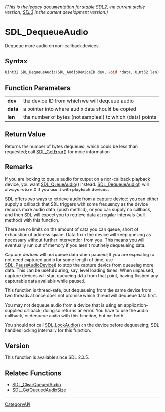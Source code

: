 ###### (This is the legacy documentation for stable SDL2, the current stable version; [SDL3](https://wiki.libsdl.org/SDL3/) is the current development version.)
# SDL_DequeueAudio

Dequeue more audio on non-callback devices.

## Syntax

```c
Uint32 SDL_DequeueAudio(SDL_AudioDeviceID dev, void *data, Uint32 len);

```

## Function Parameters

|              |                                                           |
| ------------ | --------------------------------------------------------- |
| **dev**      | the device ID from which we will dequeue audio            |
| **data**     | a pointer into where audio data should be copied          |
| **len**      | the number of bytes (not samples!) to which (data) points |

## Return Value

Returns the number of bytes dequeued, which could be less than requested;
call [SDL_GetError](SDL_GetError.md)() for more information.

## Remarks

If you are looking to queue audio for output on a non-callback playback
device, you want [SDL_QueueAudio](SDL_QueueAudio.md)() instead.
[SDL_DequeueAudio](SDL_DequeueAudio.md)() will always return 0 if you use it
with playback devices.

SDL offers two ways to retrieve audio from a capture device: you can either
supply a callback that SDL triggers with some frequency as the device
records more audio data, (push method), or you can supply no callback, and
then SDL will expect you to retrieve data at regular intervals (pull
method) with this function.

There are no limits on the amount of data you can queue, short of
exhaustion of address space. Data from the device will keep queuing as
necessary without further intervention from you. This means you will
eventually run out of memory if you aren't routinely dequeueing data.

Capture devices will not queue data when paused; if you are expecting to
not need captured audio for some length of time, use
[SDL_PauseAudioDevice](SDL_PauseAudioDevice.md)() to stop the capture device
from queueing more data. This can be useful during, say, level loading
times. When unpaused, capture devices will start queueing data from that
point, having flushed any capturable data available while paused.

This function is thread-safe, but dequeueing from the same device from two
threads at once does not promise which thread will dequeue data first.

You may not dequeue audio from a device that is using an
application-supplied callback; doing so returns an error. You have to use
the audio callback, or dequeue audio with this function, but not both.

You should not call [SDL_LockAudio](SDL_LockAudio.md)() on the device before
dequeueing; SDL handles locking internally for this function.

## Version

This function is available since SDL 2.0.5.

## Related Functions

* [SDL_ClearQueuedAudio](SDL_ClearQueuedAudio.md)
* [SDL_GetQueuedAudioSize](SDL_GetQueuedAudioSize.md)

----
[CategoryAPI](CategoryAPI.md)
